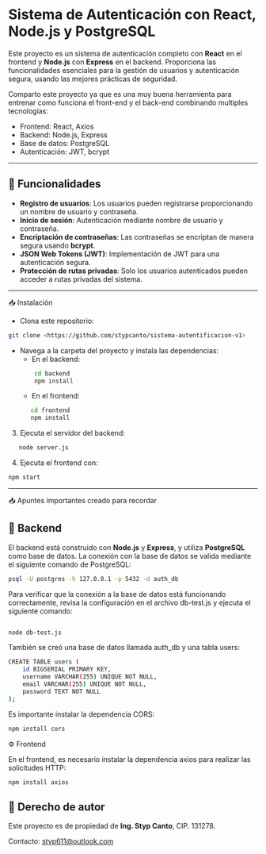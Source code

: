 # Sistema de Autenticación con React, Node.js y PostgreSQL

Este proyecto es un sistema de autenticación completo con **React** en el frontend y **Node.js** con **Express** en el backend. Proporciona las funcionalidades esenciales para la gestión de usuarios y autenticación segura, usando las mejores prácticas de seguridad.

Comparto este proyecto ya que es una muy buena herramienta para entrenar como funciona el front-end y el back-end combinando multiples tecnologías:

- Frontend: React, Axios
- Backend: Node.js, Express
- Base de datos: PostgreSQL
- Autenticación: JWT, bcrypt

---

## 🚀 Funcionalidades

- **Registro de usuarios**: Los usuarios pueden registrarse proporcionando un nombre de usuario y contraseña.
- **Inicio de sesión**: Autenticación mediante nombre de usuario y contraseña.
- **Encriptación de contraseñas**: Las contraseñas se encriptan de manera segura usando **bcrypt**.
- **JSON Web Tokens (JWT)**: Implementación de JWT para una autenticación segura.
- **Protección de rutas privadas**: Solo los usuarios autenticados pueden acceder a rutas privadas del sistema.

---
📥 Instalación

- Clona este repositorio:

```bash
git clone <https://github.com/stypcanto/sistema-autentificacion-v1>

```
- Navega a la carpeta del proyecto y instala las dependencias:
    - En el backend:
    ```bash
        cd backend
        npm install
    ```
    - En el frontend:
     ```bash
        cd frontend
        npm install
 
    ```
 3. Ejecuta el servidor del backend:

 ```bash
    node server.js

  ```
 4. Ejecuta el frontend con:
   ```bash
   npm start

 ```


---
📥 Apuntes importantes creado para recordar

## 🔧 Backend

El backend está construido con **Node.js** y **Express**, y utiliza **PostgreSQL** como base de datos. La conexión con la base de datos se valida mediante el siguiente comando de PostgreSQL:

```bash
psql -U postgres -h 127.0.0.1 -p 5432 -d auth_db

```
Para verificar que la conexión a la base de datos está funcionando correctamente, revisa la configuración en el archivo db-test.js y ejecuta el siguiente comando:

```bash

node db-test.js

```
También se creó una base de datos llamada auth_db y una tabla users:

```bash
CREATE TABLE users (
    id BIGSERIAL PRIMARY KEY,
    username VARCHAR(255) UNIQUE NOT NULL,
    email VARCHAR(255) UNIQUE NOT NULL,
    password TEXT NOT NULL
);

```
Es importante instalar la dependencia CORS:

```bash
npm install cors

```
⚙️ Frontend

En el frontend, es necesario instalar la dependencia axios para realizar las solicitudes HTTP:

```bash
npm install axios


```
## 📜 Derecho de autor

Este proyecto es de propiedad de **Ing. Styp Canto**, CIP. 131278.

Contacto: [styp611@outlook.com](mailto:styp611@outlook.com)